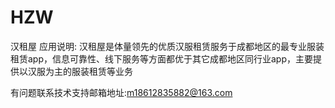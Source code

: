 # HZW
汉租屋
应用说明: 汉租屋是体量领先的优质汉服租赁服务于成都地区的最专业服装租赁app，信息可靠性、线下服务等方面都优于其它成都地区同行业app，主要提供以汉服为主的服装租赁等业务

有问题联系技术支持邮箱地址:m18612835882@163.com
